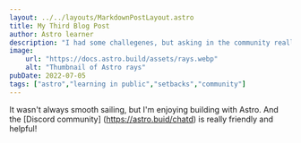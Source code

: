 ```yaml
---
layout: ../../layouts/MarkdownPostLayout.astro
title: My Third Blog Post
author: Astro learner 
description: "I had some challegenes, but asking in the community really helped!"
image: 
    url: "https://docs.astro.build/assets/rays.webp"
    alt: "Thumbnail of Astro rays"
pubDate: 2022-07-05
tags: ["astro","learning in public","setbacks","community"]
---
```

It wasn't always smooth sailing, but I'm enjoying building with Astro. And the [Discord community] (https://astro.buid/chatd) is really friendly and helpful!